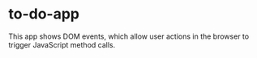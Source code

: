# to-do-app

This app shows DOM events, which allow user actions in the browser to trigger JavaScript method calls.

